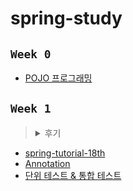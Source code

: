 # spring-study

## ```Week 0```
- [POJO 프로그래밍](https://github.com/gmkim20713/spring-study/blob/gmkim20713/spring-til/pojo-programming.md)


## ```Week 1```
> <details><summary>후기</summary>항상 정리를 해야겠다고 다짐만 하던 부분들을 드디어 정리할 수 있어 뿌듯한 시간이었던 것 같습니다. 그리고 매번 정리를 다짐만 하고 실천하지 못했던 이유가 '어떤 부분을 위주로 정리해야 좋을지'에 대한 고민 때문이었는데 가이드라인 덕분에 수월하게 정리를 할 수 있었던 것 같습니다. 마지막으로, 여러 어노테이션에 대한 정리를 미처 적지 못한 것이 마음에 남아 추후 내용 추가를 계획하고 있습니다.</details>
- [spring-tutorial-18th](https://github.com/gmkim20713/spring-study/blob/gmkim20713/spring-boot)
- [Annotation](https://github.com/gmkim20713/spring-study/blob/gmkim20713/spring-til/annotation.md)
- [단위 테스트 & 통합 테스트](https://github.com/gmkim20713/spring-study/blob/gmkim20713/spring-til/test-code.md)
